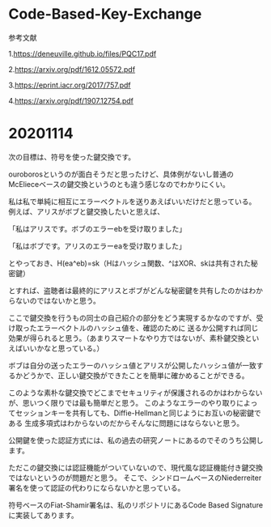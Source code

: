 # Code-Based-Key-Exchange

参考文献

1.https://deneuville.github.io/files/PQC17.pdf

2.https://arxiv.org/pdf/1612.05572.pdf

3.https://eprint.iacr.org/2017/757.pdf

4.https://arxiv.org/pdf/1907.12754.pdf

# 20201114

次の目標は、符号を使った鍵交換です。

ouroborosというのが面白そうだと思ったけど、具体例がないし普通のMcElieceベースの鍵交換というのとも違う感じなのでわかりにくい。

私は私で単純に相互にエラーベクトルを送りあえばいいだけだと思っている。
例えば、アリスがボブと鍵交換したいと思えば、

「私はアリスです。ボブのエラーebを受け取りました」

「私はボブです。アリスのエラーeaを受け取りました」

とやっておき、H(ea^eb)=sk（Hはハッシュ関数、^はXOR、skは共有された秘密鍵）

とすれば、盗聴者は最終的にアリスとボブがどんな秘密鍵を共有したのかはわからないのではないかと思う。

ここで鍵交換を行うもの同士の自己紹介の部分をどう実現するかなのですが、受け取ったエラーベクトルのハッシュ値を、確認のために
送るか公開すれば同じ効果が得られると思う。（あまりスマートなやり方ではないが、素朴鍵交換といえばいいかなと思っている。）

ボブは自分の送ったエラーのハッシュ値とアリスが公開したハッシュ値が一致するかどうかで、正しい鍵交換ができたことを簡単に確かめることができる。

このような素朴な鍵交換でどこまでセキュリティが保護されるのかはわからないが、思いつく限りでは最も簡単だと思う。
このようなエラーのやり取りによってセッションキーを共有しても、Diffie-Hellmanと同じようにお互いの秘密鍵である
生成多項式はわからないのだからそんなに問題にはならないと思う。

公開鍵を使った認証方式には、私の過去の研究ノートにあるのでそのうち公開します。

ただこの鍵交換には認証機能がついていないので、現代風な認証機能付き鍵交換ではないというのが問題だと思う。
そこで、シンドロームベースのNiederreiter署名を使って認証の代わりにならないかと思っている。

符号ベースのFiat-Shamir署名は、私のリポジトリにあるCode Based Signatureに実装してあります。
